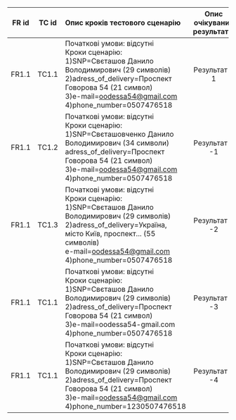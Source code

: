 |FR id|TC id|Опис кроків тестового сценарію|Опис очікуваних результатів|
|:-:|:-:|:-|:-:|
|FR1.1|TC1.1|Початкові умови: відсутні <br> Кроки сценарію: <br> 1)SNP=Свєташов Данило Володимирович (29 символів) <br> 2)adress_of_delivery=Проспект Говорова 54 (21 символ) <br> 3)e-mail=oodessa54@gmail.com <br> 4)phone_number=0507476518 |Результат = 1|
|FR1.1|TC1.2|Початкові умови: відсутні <br> Кроки сценарію: <br> 1)SNP=Свєташовченко Данило Володимирович (34 символи) <br> adress_of_delivery=Проспект Говорова 54 (21 символ) <br> 3)e-mail=oodessa54@gmail.com <br> 4)phone_number=0507476518|Результат = -1|
|FR1.1|TC1.3|Початкові умови: відсутні <br> Кроки сценарію: <br> 1)SNP=Свєташов Данило Володимирович (29 символів) <br> 2)adress_of_delivery=Україна, місто Київ, проспект... (55 символів) <br> e-mail=oodessa54@gmail.com <br> 4)phone_number=0507476518|Результат = -2|
|FR1.1|TC1.1|Початкові умови: відсутні <br> Кроки сценарію: <br> 1)SNP=Свєташов Данило Володимирович (29 символів) <br> 2)adress_of_delivery=Проспект Говорова 54 (21 символ) <br> 3)e-mail=oodessa54-gmail.com <br> 4)phone_number=0507476518 |Результат = -3|
|FR1.1|TC1.1|Початкові умови: відсутні <br> Кроки сценарію: <br> 1)SNP=Свєташов Данило Володимирович (29 символів) <br> 2)adress_of_delivery=Проспект Говорова 54 (21 символ) <br> 3)e-mail=oodessa54@gmail.com <br> 4)phone_number=1230507476518 |Результат = -4|

